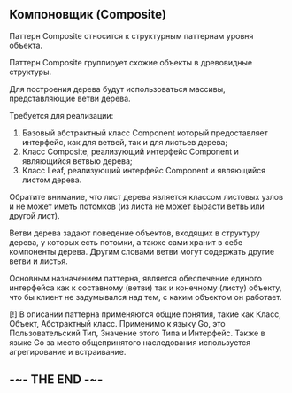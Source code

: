 
## Компоновщик (Composite)

Паттерн Composite относится к структурным паттернам уровня объекта.

Паттерн Composite группирует схожие объекты в древовидные структуры.

Для построения дерева будут использоваться массивы, представляющие ветви дерева.

Требуется для реализации:

1. Базовый абстрактный класс Component который предоставляет интерфейс, как для ветвей, так и для листьев дерева;
2. Класс Composite, реализующий интерфейс Component и являющийся ветвью дерева;
3. Класс Leaf, реализующий интерфейс Component и являющийся листом дерева.

Обратите внимание, что лист дерева является классом листовых узлов и не может иметь потомков (из листа не может вырасти ветвь или другой лист).

Ветви дерева задают поведение объектов, входящих в структуру дерева, у которых есть потомки, а также сами хранит в себе компоненты дерева. Другим словами ветви могут содержать другие ветви и листья.

Основным назначением паттерна, является обеспечение единого интерфейса как к составному (ветви) так и конечному (листу) объекту, что бы клиент не задумывался над тем, с каким объектом он работает. 

[!] В описании паттерна применяются общие понятия, такие как Класс, Объект, Абстрактный класс. Применимо к языку Go, это Пользовательский Тип, Значение этого Типа и Интерфейс. Также в языке Go за место общепринятого наследования используется агрегирование и встраивание.

## -~- THE END -~-